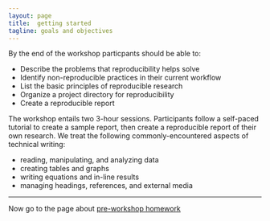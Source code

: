 ```yaml
---
layout: page
title:  getting started 
tagline: goals and objectives
---
```


By the end of the workshop particpants should be able to: 

- Describe the problems that reproducibility helps solve 
- Identify non-reproducible practices in their current workflow 
- List the basic principles of reproducible research 
- Organize a project directory for reproducibility 
- Create a reproducible report 

The workshop entails two 3-hour sessions. Participants follow a self-paced tutorial to create a sample report, then create a reproducible report of their own research. We treat the following commonly-encountered aspects of technical writing: 

- reading, manipulating, and analyzing data 
- creating tables and graphs 
- writing equations and in-line results 
- managing headings, references, and external media 


--- 
Now go to the page about [pre-workshop homework](01-pre-workshop-hw.html) 
